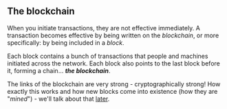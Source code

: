 ## The blockchain

When you initiate transactions, they are not effective immediately.
A transaction becomes effective by being written on the *blockchain*,
or more specifically: by being included in a *block*.

Each block contains a bunch of transactions that people and machines initiated across the network.
Each block also points to the last block before it, forming a chain... ***the blockchain***.

The links of the blockchain are very strong - cryptographically strong!
How exactly this works and how new blocks come into existence (how they are "*mined*") - we'll talk about that [later](#).

